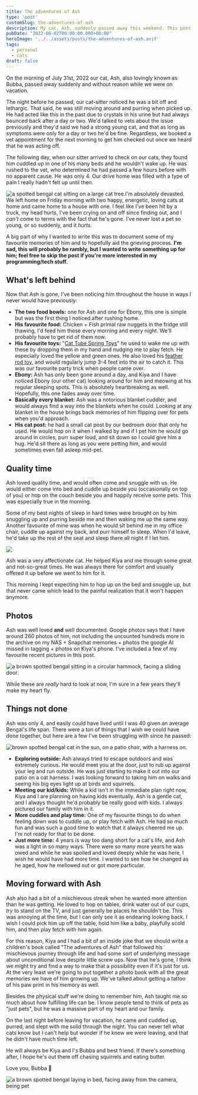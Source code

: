 ```yaml
---
title: The adventures of Ash
type: 'post'
customSlug: the-adventures-of-ash
description: My cat, Ash, suddenly passed away this weekend. This post is in his memory.
pubDate: "2022-08-02T00:00:00.000+00:00"
heroImage: '../../assets/posts/the-adventures-of-ash.avif'
tags:
  - personal
  - cats
draft: false
---
```


On the morning of July 31st, 2022 our cat, Ash, also lovingly known as Bubba, passed away suddenly and without reason while we were on vacation.

The night before he passed, our cat-sitter noticed he was a bit off and lethargic. That said, he was still moving around and purring when picked up. He had acted like this in the past due to crystals in his urine but had always bounced back after a day or two. We'd talked to vets about the issue previously and they'd said we had a strong young cat, and that as long as symptoms were only for a day or two he'd be fine. Regardless, we booked a vet appointment for the next morning to get him checked out once we heard that he was acting off.

The following day, when our sitter arrived to check on our cats, they found him cuddled up in one of his many beds and he wouldn't wake up. He was rushed to the vet, who determined he had passed a few hours before with no apparent cause. He was only 4. Our drive home was filled with a type of pain I really hadn't felt up until then.

![a spotted bengal cat sitting on a large cat tree. ](https://res.cloudinary.com/mykalcodes/image/upload/v1659379735/Mykal%20Codes/BC696529-63DA-467B-938A-74595B4E1E8C_xkyma6.jpg "Ash sitting on his big tower in the living room")I'm absolutely devasted. We left home on Friday morning with two happy, energetic, loving cats at home and came home to a house with one. I feel like I've been hit by a truck, my head hurts, I've been crying on and off since finding out, and I _can't_ come to terms with the fact that he's gone. I've never lost a pet so young, or so suddenly, and it _hurts._

A big part of why I wanted to write this was to document some of my favourite memories of him and to hopefully aid the grieving process. **I'm sad, this will probably be rambly, but I wanted to write something up for him; feel free to skip the post if you're more interested in my programming/tech stuff.**

## What's left behind

Now that Ash is gone, I've been noticing him throughout the house in ways I never would have previously:

- **The two food bowls:** one for Ash and one for Ebony, this one is simple but was the first thing I noticed after rushing home.
- **His favourite food:** Chicken + Fish primal raw nuggets in the fridge still thawing, I'd feed him these every morning and every night. We'll probably have to get rid of them now.
- **His favourite toys:** "[Cat Tube Spring Toys](https://www.amazon.ca/Interactive-BPA-Free-Colorful-Plastic-Kittens/dp/B08ZRWWN5Z/ref=d_pd_day0_sccl_1_1/145-1237752-8446369?pd_rd_w=TuEgN&content-id=amzn1.sym.a0f07c06-3bfe-427e-9527-5be8cea27b66&pf_rd_p=a0f07c06-3bfe-427e-9527-5be8cea27b66&pf_rd_r=WG92ERZ4TBXSKGC0YJS7&pd_rd_wg=23z6K&pd_rd_r=7a005984-410e-40ed-9efa-fcfcd20451f9&pd_rd_i=B08ZRWWN5Z&psc=1)" he used to wake me up with these by dropping them in my hand and nudging me to play fetch. He especially loved the yellow and green ones. He also loved his [feather rod toy](https://www.amazon.com/GoCat-Bird-Feather-Cat-Handmade/dp/B001BOVEU4/ref=sr_1_14?crid=3M008LJB5AX7&keywords=cat+feather+toy&qid=1659380596&sprefix=cat+feather+toy%2Caps%2C145&sr=8-14), and would regularly jump 3-4 feet into the air to catch it. This was our favourite party trick when people came over.
- **Ebony:** Ash has only been gone around a day, and Kiya and I have noticed Ebony (our other cat) looking around for him and meowing at his regular sleeping spots. This is absolutely heartbreaking as well. Hopefully, this one fades away over time.
- **Basically every blanket:** Ash was a notorious blanket cuddler, and would always find a way into the blankets when he could. Looking at any blanket in the house brings back memories of him flipping over for pets when you'd approach.
- **His cat post:** he had a small cat post by our bedroom door that only he used. He would hop on it when I walked by and if I pet him he would go around in circles, purr super loud, and sit down so I could give him a hug. He'd sit there as long as you were petting him, and would sometimes even fall asleep mid-pet.

## Quality time

Ash loved quality time, and would often come and snuggle with us. He would either come into bed and cuddle up beside you (occasionally on top of you) or hop on the couch beside you and happily receive some pets. This was especially true in the morning.

Some of my best nights of sleep in hard times were brought on by him snuggling up and purring beside me and then waking me up the same way. Another favourite of mine was when he would sit behind me in my office chair, cuddle up against my back, and purr himself to sleep. When I'd leave, he'd take up the rest of the seat and sleep there all night if I let him.

![](https://res.cloudinary.com/mykalcodes/image/upload/v1659382111/Mykal%20Codes/PXL_20220322_234406870_ghp110.jpg)

Ash was a very affectionate cat. He helped Kiya and me through some great and not-so-great times. He was always there for comfort and usually offered it up before we went to him for it.

This morning I kept expecting him to hop up on the bed and snuggle up, but that never came which lead to the painful realization that it won't happen anymore.

## Photos

Ash was well loved **and** well documented. Google photos says that I have around 260 photos of him, not including the uncounted hundreds more in the archive on my NAS + Snapchat memories + photos the google AI missed in tagging + photos on Kiya's phone. I've included a few of my favourite recent pictures in this post.

![a brown spotted bengal sitting in a circular hammock, facing a sliding door.](https://res.cloudinary.com/mykalcodes/image/upload/v1659384366/Mykal%20Codes/ash-in-hammock_egnu25.jpg 'Ash in his "hammock". He would sleep here quite often')

While these are _really_ hard to look at now, I'm sure in a few years they'll make my heart fly.

## Things not done

Ash was only 4, and easily could have lived until I was 40 given an average Bengal's life span. There were a ton of things that I wish we could have done together, but here are a few I've been struggling with since he passed:

![brown spotted bengal cat in the sun, on a patio chair, with a harness on.](https://res.cloudinary.com/mykalcodes/image/upload/v1659383864/Mykal%20Codes/ash-in-harness_xw1jwi.jpg "Ash in his harness")

- **Exploring outside:** Ash always tried to escape outdoors and was extremely curious. He would meet you at the door, just to rub up against your leg and run outside. He was just starting to make it out into our patio on a cat harness. I was looking forward to taking him on walks and seeing his big eyes light up at birds and squirrels.
- **Meeting our kid/kids:** While a kid isn't in the immediate plan right now, Kiya and I are planning on having kids eventually. Ash is a gentle cat, and I always thought he'd probably be really good with kids. I always pictured our family with him in it.
- **More cuddles and play time:** One of my favourite things to do when feeling down was to cuddle up, or play fetch with Ash. He had so much fun and was such a good time to watch that it always cheered me up. I'm not ready for that to be done.
- **Just more time:** 4 years is way too dang short for a cat's life, and Ash was a light in so many ways. There were so many more years he was owed and while he was spoiled and loved deeply while he was here, I wish he would have had more time. I wanted to see how he changed as he aged, how he mellowed out or got more particular.

## Moving forward with Ash

Ash also had a bit of a mischievous streak when he wanted more attention than he was getting. He loved to hop on tables, drink water out of our cups, _try_ to stand on the TV, and just generally be places he shouldn't be. This was annoying at the time, but I can only see it as endearing looking back. I wish I could pick him up off the table, hold him like a baby, playfully scold him, and then play fetch with him again.

For this reason, Kiya and I had a bit of an inside joke that we should write a children's book called "The adventures of Ash" that followed his mischievous journey through life and had some sort of underlying message about unconditional love despite little screw ups. Now that he's gone, I think we might try and find a way to make that a possibility even if it's just for us. At the very least we're going to put together a photo book with all the great memories we have of him growing up. We've talked about getting a tattoo of his paw print in his memory as well.

Besides the physical stuff we're doing to remember him, Ash taught me so much about how fulfilling life can be. I know people tend to think of pets as "just pets", but he was a massive part of my heart and our family.

On the last night before leaving for vacation, he came and cuddled up, purred, and slept with me solid through the night. You can never tell what cats know but I can't help but wonder if he knew we were leaving, and that he didn't have much time left.

He will always be Kiya and I's Bubba and best friend. If there's something after, I hope he's out there off chasing squirrels and eating butter.

Love you, Bubba 💖

![a brown spotted bengal laying in bed, facing away from the camera, being pet](https://res.cloudinary.com/mykalcodes/image/upload/v1659384730/Mykal%20Codes/ashes-last-photo_y38uus.jpg "The last photo I took with Ash, he came and cuddled with me the night before we left")
